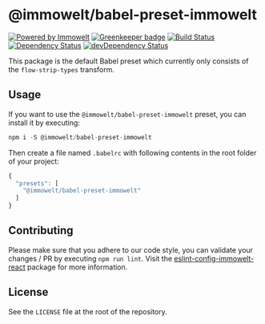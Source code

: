 # @immowelt/babel-preset-immowelt

[![Powered by Immowelt](https://img.shields.io/badge/powered%20by-immowelt-yellow.svg?colorB=ffb200)](https://stackshare.io/immowelt-group/)
[![Greenkeeper badge](https://badges.greenkeeper.io/ImmoweltGroup/babel-preset-immowelt.svg)](https://greenkeeper.io/)
[![Build Status](https://travis-ci.org/ImmoweltGroup/babel-preset-immowelt.svg?branch=master)](https://travis-ci.org/ImmoweltGroup/babel-preset-immowelt)
[![Dependency Status](https://david-dm.org/ImmoweltGroup/babel-preset-immowelt.svg)](https://david-dm.org/ImmoweltGroup/babel-preset-immowelt)
[![devDependency Status](https://david-dm.org/ImmoweltGroup/babel-preset-immowelt/dev-status.svg)](https://david-dm.org/ImmoweltGroup/babel-preset-immowelt#info=devDependencies&view=table)

This package is the default Babel preset which currently only consists of the `flow-strip-types` transform.

## Usage
If you want to use the `@immowelt/babel-preset-immowelt` preset, you can install it by executing:
```js
npm i -S @immowelt/babel-preset-immowelt
```

Then create a file named `.babelrc` with following contents in the root folder of your project:

```js
{
  "presets": [
    "@immowelt/babel-preset-immowelt"
  ]
}
```

## Contributing
Please make sure that you adhere to our code style, you can validate your changes / PR by executing `npm run lint`.
Visit the [eslint-config-immowelt-react](https://github.com/ImmoweltHH/eslint-config-immowelt-react) package for more information.

## License
See the `LICENSE` file at the root of the repository.
